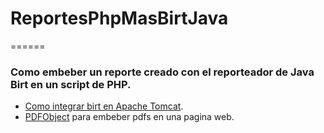 # ReportesPhpMasBirtJava
======

### Como embeber un reporte creado con el reporteador de Java Birt en un script de PHP.

* [Como integrar birt en Apache Tomcat](http://www.eclipse.org/birt/documentation/install.php).
* [PDFObject](https://pdfobject.com/) para embeber pdfs en una pagina web.




